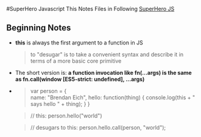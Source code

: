 #SuperHero Javascript
 This Notes Files in Following [SuperHero JS](www.superherojs.com)
## Beginning Notes
 * **this** is always the first argument to a function in JS
   >to "desugar" is to take a convenient syntax and describe it in terms of a more basic core primitive
 * The short version is: **a function invocation like fn(...args) is the same as fn.call(window [ES5-strict: undefined], ...args)**
 * >var person = {  
   >  name: "Brendan Eich",
   >  hello: function(thing) {
   >    console.log(this + " says hello " + thing);
   >  }
   >}

   >// this:
   >person.hello("world")

   >// desugars to this:
   >person.hello.call(person, "world");  
